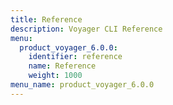 ```yaml
---
title: Reference
description: Voyager CLI Reference
menu:
  product_voyager_6.0.0:
    identifier: reference
    name: Reference
    weight: 1000
menu_name: product_voyager_6.0.0
---
```



